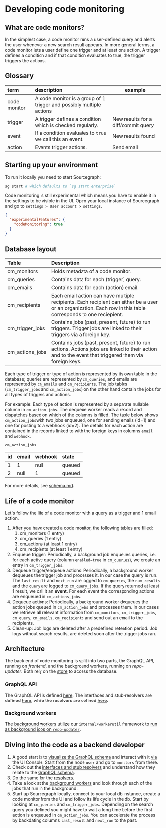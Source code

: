 # Developing code monitoring

## What are code monitors?

In the simplest case, a code monitor runs a user-defined query and alerts the
user whenever a new search result appears. In more general terms, a code monitor
lets a user define one trigger and at least one action. A trigger defines a
condition and if that condition evaluates to true, the trigger triggers the
actions.

## Glossary
| term         | description                                                          | example                             |
|:-------------|:---------------------------------------------------------------------|-------------------------------------|
| code monitor | A code monitor is a group of 1 trigger and possibly multiple actions |                                     |
| trigger      | A trigger defines a condition which is checked regularly.            | New results for a diff/commit query |
| event        | If a condition evaluates to `true` we call this an event.            | New results found                   |
| action       | Events trigger actions.                                              | Send email                          |


## Starting up your environment

To run it locally you need to start Sourcegraph:

```bash
sg start # which defaults to `sg start enterprise`
```

Code monitoring is still experimental which means you have to enable it in the
settings to be visible in the UI. Open your local instance of Sourcegraph and go
to `settings > User account > settings`.

```json
{
  "experimentalFeatures": {
    "codeMonitoring": true
  }
}
```

## Database layout

| Table           | Description                                                                                                                                                   |
|:----------------|:--------------------------------------------------------------------------------------------------------------------------------------------------------------|
| cm_monitors     | Holds metadata of a code monitor.                                                                                                                            |
| cm_queries      | Contains data for each (trigger) query.                                                                                                                       |
| cm_emails       | Contains data for each (action) email.                                                                                                                        |
| cm_recipients   | Each email action can have multiple recipients. Each recipient can either be a user or an organization. Each row in this table corresponds to one reciepient. |
| cm_trigger_jobs | Contains jobs (past, present, future) to run triggers. Trigger jobs are linked to their triggers via a foreign key.                                           |
| cm_actions_jobs | Contains jobs (past, present, future) to run actions. Actions jobs are linked to their action and to the event that triggered them  via foreign keys.         |

Each type of trigger or type of action is represented by its own table in the
database; queries are represented by `cm_queries`, and emails are represented by
`cm_emails` and `cm_recipients`. The job tables (`cm_trigger_jobs` and
`cm_action_jobs`) on the other hand contain the jobs for all types of triggers
and actions. 

For example: Each type of action is represented by a separate nullable column in
`cm_action_jobs`. The dequeue worker reads a record and dispatches based on
which of the columns is filled. The table below shows `cm_action_jobs`with two
jobs enqueued, one for sending emails (id=1) and one for posting to a webhook
(id=2). The details for each action are contained in the records linked to with
the foreign keys in columns `email` and `webhook`.

`cm_action_jobs`

| id | email | webhook | state  |
|:---|:------|:--------|:-------|
| 1  | 1     | null    | queued |
| 2  | null  | 1       | queued |

For more details, see
[schema.md](https://github.com/khulnasoft/khulnasoft/blob/main/internal/database/schema.md).

## Life of a code monitor

Let's follow the life of a code monitor with a query as a trigger and 1 email
action.

1. After you have created a code monitor, the following tables are filled:
    1. cm_monitors (1 entry)
    2. cm_queries (1 entry)
    3. cm_actions (at least 1 entry)
    4. cm_recipients (at least 1 entry)
3. Enqueue trigger: Periodically, a background job enqueues queries, i.e. for each
   active query (column `enabled=true` in `cm_queries`), we create an entry in
   `cm_trigger_jobs`.
4. Dequeue trigger/enqueue actions: Periodically, a background worker dequeues
   the trigger job and processes it. In our case the query is run. The
   `last_result` and `next_run` are logged to `cm_queries`, the `num_results`
   and the `query` are logged to `cm_query_jobs`. If the query returned at least
   1 result, we call it an **event**. For each event the corresponding actions
   are enqueued in `cm_actions_jobs`.
5. Dequeue actions: Periodically, a background worker dequeues the action jobs
   queued in `cm_action_jobs` and processes them. In our cases we retrieve all
   relevant information from `cm_monitors`, `cm_trigger_jobs`, `cm_query`,
   `cm_emails`, `cm_recipients` and send out an email to the recipients.
6. Clean-up: Job logs are deleted after a predefined retention period. Job logs
   without search results, are deleted soon after the trigger jobs ran.

## Architecture

The back end of code monitoring is split into two parts, the GraphQL API, running
on _frontend_, and the background workers, running on _repo-updater_. Both rely
on the
[store](https://github.com/khulnasoft/khulnasoft/blob/main/internal/codemonitors/store.go)
to access the database.

### GraphQL API

The GraphQL API is defined
[here](https://github.com/khulnasoft/khulnasoft/blob/main/cmd/frontend/graphqlbackend/schema.graphql).
The interfaces and stub-resolvers are defined
[here](https://github.com/khulnasoft/khulnasoft/blob/main/cmd/frontend/graphqlbackend/code_monitors.go),
while the resolvers are defined
[here](https://github.com/khulnasoft/khulnasoft/blob/main/internal/codemonitors/resolvers/resolvers.go).

### Background workers

The [background
workers](https://github.com/khulnasoft/khulnasoft/blob/main/internal/codemonitors/background/background.go)
utilize our `internal/workerutil` framework to [run as background jobs on
`repo-updater`](https://github.com/khulnasoft/khulnasoft/blob/main/enterprise/cmd/repo-updater/main.go#L49).

## Diving into the code as a backend developer

1. A good start is to [visualize the GraphQL
   schema](https://github.com/stefanhengl/sg-voyager) and interact with it [via
   the UI Console](https://sourcegraph.com/api/console). Start from the node
   `user` and go to `monitors` from there.
2. Check out the [interfaces and stub
   resolvers](https://github.com/khulnasoft/khulnasoft/blob/main/cmd/frontend/graphqlbackend/code_monitors.go)
   and understand how they relate to the [GraphQL
   schema](https://github.com/khulnasoft/khulnasoft/blob/main/cmd/frontend/graphqlbackend/code_monitors.go).
3. Do the same for the [
   resolvers](https://github.com/khulnasoft/khulnasoft/blob/main/cmd/frontend/graphqlbackend/code_monitors.go).
4. Take a look at the [background
   workers](https://github.com/khulnasoft/khulnasoft/blob/main/internal/codemonitors/background/background.go)
   and look through each of the jobs that run in the background.
5. Start up Sourcegraph locally, connect to your local db instance, create a
   code monitor from the UI and follow its life cycle in the db. Start by
   looking at `cm_queries` and `cm_trigger_jobs`. Depending on the search query
   you defined you might have to wait a long time before the first action is
   enqueued in `cm_action_jobs`. You can accelerate the process by backdating
   columns `last_result` and `next_run` to the past.

        
